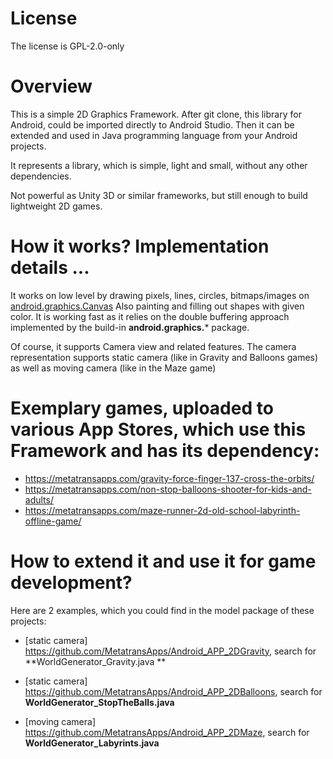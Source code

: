 # License

The license is GPL-2.0-only

# Overview

This is a simple 2D Graphics Framework.
After git clone, this library for Android, could be imported directly to Android Studio. Then it can be extended and used in Java programming language from your Android projects.

It represents a library, which is simple, light and small, without any other dependencies.

Not powerful as Unity 3D or similar frameworks, but still enough to build lightweight 2D games.

# How it works? Implementation details ...

It works on low level by drawing pixels, lines, circles, bitmaps/images on [android.graphics.Canvas](https://developer.android.com/reference/android/graphics/Canvas)
Also painting and filling out shapes with given color.
It is working fast as it relies on the double buffering approach implemented by the build-in **android.graphics.*** package.

Of course, it supports Camera view and related features. The camera representation supports static camera (like in Gravity and Balloons games) as well as moving camera (like in the Maze game)

# Exemplary games, uploaded to various App Stores, which use this Framework and has its dependency:
  - https://metatransapps.com/gravity-force-finger-137-cross-the-orbits/
  - https://metatransapps.com/non-stop-balloons-shooter-for-kids-and-adults/
  - https://metatransapps.com/maze-runner-2d-old-school-labyrinth-offline-game/

# How to extend it and use it for game development?
Here are 2 examples, which you could find in the model package of these projects:
  - [static camera] https://github.com/MetatransApps/Android_APP_2DGravity, search for **WorldGenerator_Gravity.java **

  - [static camera] https://github.com/MetatransApps/Android_APP_2DBalloons, search for **WorldGenerator_StopTheBalls.java**

  - [moving camera] https://github.com/MetatransApps/Android_APP_2DMaze, search for **WorldGenerator_Labyrints.java**

    
